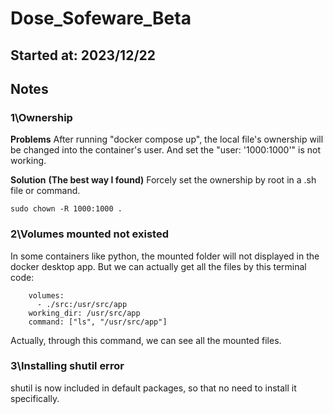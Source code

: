 # Dose_Sofeware_Beta
Started at: 2023/12/22
---

## Notes
### 1\Ownership

**Problems**
After running "docker compose up", the local file's ownership will be changed into the container's user. And set the "user: '1000:1000'" is not working.

**Solution**
**(The best way I found)** Forcely set the ownership by root in a .sh file or command.
```
sudo chown -R 1000:1000 .
```

### 2\Volumes mounted not existed
In some containers like python, the mounted folder will not displayed in the docker desktop app. But we can actually get all the files by this terminal code:
```
    volumes:
      - ./src:/usr/src/app
    working_dir: /usr/src/app
    command: ["ls", "/usr/src/app"]
```
Actually, through this command, we can see all the mounted files.

### 3\Installing shutil error
shutil is now included in default packages, so that no need to install it specifically.

